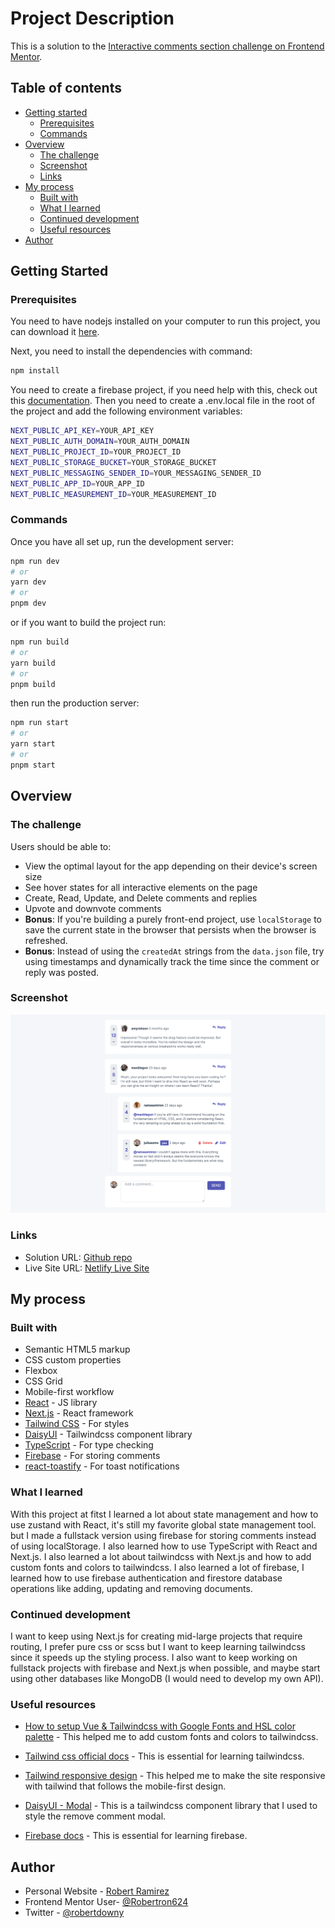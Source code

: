 # Project Description

This is a solution to the [Interactive comments section challenge on Frontend Mentor](https://www.frontendmentor.io/challenges/interactive-comments-section-iG1RugEG9).

## Table of contents

- [Getting started](#getting-started)
  - [Prerequisites](#prerequisites)
  - [Commands](#commands)
- [Overview](#overview)
  - [The challenge](#the-challenge)
  - [Screenshot](#screenshot)
  - [Links](#links)
- [My process](#my-process)
  - [Built with](#built-with)
  - [What I learned](#what-i-learned)
  - [Continued development](#continued-development)
  - [Useful resources](#useful-resources)
- [Author](#author)


## Getting Started

### Prerequisites

You need to have nodejs installed on your computer to run this project, you can download it [here](https://nodejs.org/en/download/).

Next, you need to install the dependencies with command:

```bash
npm install
```

You need to create a firebase project, if you need help with this, check out this [documentation](https://cloud.google.com/firestore/docs/create-database-web-mobile-client-library?hl=es-419).
Then you need to create a .env.local file in the root of the project and add the following environment variables:

```bash
NEXT_PUBLIC_API_KEY=YOUR_API_KEY
NEXT_PUBLIC_AUTH_DOMAIN=YOUR_AUTH_DOMAIN
NEXT_PUBLIC_PROJECT_ID=YOUR_PROJECT_ID
NEXT_PUBLIC_STORAGE_BUCKET=YOUR_STORAGE_BUCKET
NEXT_PUBLIC_MESSAGING_SENDER_ID=YOUR_MESSAGING_SENDER_ID
NEXT_PUBLIC_APP_ID=YOUR_APP_ID
NEXT_PUBLIC_MEASUREMENT_ID=YOUR_MEASUREMENT_ID
```

### Commands
Once you have all set up, run the development server:

```bash
npm run dev
# or
yarn dev
# or
pnpm dev
```

or if you want to build the project run:

```bash
npm run build
# or
yarn build
# or
pnpm build
```

then run the production server:

```bash
npm run start
# or
yarn start
# or
pnpm start
```

## Overview

### The challenge

Users should be able to:

- View the optimal layout for the app depending on their device's screen size
- See hover states for all interactive elements on the page
- Create, Read, Update, and Delete comments and replies
- Upvote and downvote comments
- **Bonus**: If you're building a purely front-end project, use `localStorage` to save the current state in the browser that persists when the browser is refreshed.
- **Bonus**: Instead of using the `createdAt` strings from the `data.json` file, try using timestamps and dynamically track the time since the comment or reply was posted.

### Screenshot

![](./screenshot.png)

### Links

- Solution URL: [Github repo](https://github.com/Robertron624/interactive-comments)
- Live Site URL: [Netlify Live Site](https://melodic-lamington-1297e9.netlify.app/)

## My process

### Built with

- Semantic HTML5 markup
- CSS custom properties
- Flexbox
- CSS Grid
- Mobile-first workflow
- [React](https://reactjs.org/) - JS library
- [Next.js](https://nextjs.org/) - React framework
- [Tailwind CSS](https://tailwindcss.com/) - For styles
- [DaisyUI](https://daisyui.com/) - Tailwindcss component library
- [TypeScript](https://www.typescriptlang.org/) - For type checking
- [Firebase](https://firebase.google.com/) - For storing comments
- [react-toastify](https://fkhadra.github.io/react-toastify/introduction/) - For toast notifications

### What I learned

With this project at fitst I learned a lot about state management and how to use zustand with React, it's still my favorite global state management tool. but I made a fullstack version using firebase for storing comments instead of using localStorage. I also learned how to use TypeScript with React and Next.js. I also learned a lot about tailwindcss with Next.js and how to add custom fonts and colors to tailwindcss. I also learned a lot of firebase, I learned how to use firebase authentication and firestore database operations like adding, updating and removing documents.

### Continued development

I want to keep using Next.js for creating mid-large projects that require routing, I prefer pure css or scss but I want to keep learning tailwindcss since it speeds up the styling process. I also want to keep working on fullstack projects with firebase and Next.js when possible, and maybe start using other databases like MongoDB (I would need to develop my own API).

### Useful resources

- [How to setup Vue & Tailwindcss with Google Fonts and HSL color palette](https://medium.com/@saulchelewani/how-to-setup-vue-tailwindcss-with-custom-fonts-and-hsl-color-palette-cda43bf64fea#:~:text=According%20to%20Tailwind%20docs%2C%20we,color%20palette%20the%20framework%20offers.&text=We%20are%20taking%20that%20customization,Hue%2DSaturation%2DLightness) - This helped me to add custom fonts and colors to tailwindcss.

- [Tailwind css official docs](https://tailwindcss.com/docs/) - This is essential for learning tailwindcss.

- [Tailwind responsive design](https://tailwindcss.com/docs/responsive-design) - This helped me to make the site responsive with tailwind that follows the mobile-first design.

- [DaisyUI - Modal](https://daisyui.com/components/modal/) - This is a tailwindcss component library that I used to style the remove comment modal.

- [Firebase docs](https://firebase.google.com/docs) - This is essential for learning firebase.

## Author

- Personal Website - [Robert Ramirez](https://robert-ramirez.netlify.app)
- Frontend Mentor User- [@Robertron624](https://www.frontendmentor.io/profile/Robertron624)
- Twitter - [@robertdowny](https://www.twitter.com/robertdowny)

